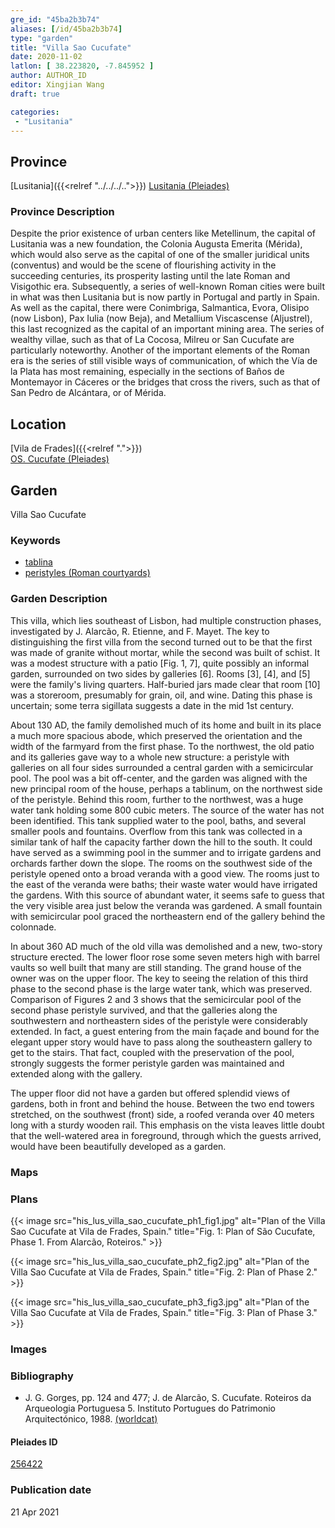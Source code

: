 ```yaml
---
gre_id: "45ba2b3b74"
aliases: [/id/45ba2b3b74]
type: "garden"
title: "Villa Sao Cucufate"
date: 2020-11-02
latlon: [ 38.223820, -7.845952 ]
author: AUTHOR_ID
editor: Xingjian Wang
draft: true

categories:
 - "Lusitania"
---
```


## Province

[Lusitania]({{<relref "../../../..">}})
[Lusitania (Pleiades)](https://pleiades.stoa.org/places/1101)

### Province Description

Despite the prior existence of urban centers like Metellinum, the capital of Lusitania was a new foundation, the Colonia Augusta Emerita (Mérida), which would also serve as the capital of one of the smaller juridical units (conventus) and would be the scene of flourishing activity in the succeeding centuries, its prosperity lasting until the late Roman and Visigothic era.  Subsequently, a series of well-known Roman cities were built in what was then Lusitania but is now partly in Portugal and partly in Spain. As well as the capital, there were Conimbriga, Salmantica, Evora, Olisipo (now Lisbon), Pax Iulia (now Beja), and Metallium Viscascense (Aljustrel), this last recognized as the capital of an important mining area. The series of wealthy villae, such as that of La Cocosa, Milreu or San Cucufate are particularly noteworthy.  Another of the important elements of the Roman era is the series of still visible ways of communication, of which the Vía de la Plata has most remaining, especially in the sections of Baños de Montemayor in Cáceres or the bridges that cross the rivers, such as that of San Pedro de Alcántara, or of Mérida.

## Location

[Vila de Frades]({{<relref ".">}}) \
[OS. Cucufate (Pleiades)](https://pleiades.stoa.org/places/256422)

<!--### Location Description-->


<!-- LEAVE THIS BLANK FOR NOW -->

<!--## Sublocation-->

<!--
[AREA WITHIN LOCATION, LIKE “PALATINE HILL”](GEOREFERENCE LINK)
A sublocation is any area larger than an individual garden, but located within a location. I would always try to include a link to a controlled vocabulary here if possible. This ID may well be different from the Garden ID, e.g., Pompeii versus a Garden in one of the houses which has its own Pleiades ID.
-->

<!--### Sublocation Description-->

<!-- DESCRIPTION -->

## Garden
Villa Sao Cucufate

### Keywords
- [tablina](http://vocab.getty.edu/page/aat/300004180)
- [peristyles (Roman courtyards)](http://vocab.getty.edu/page/aat/300080971)

### Garden Description
This villa, which lies southeast of Lisbon, had multiple construction phases, investigated by J. Alarcão, R. Etienne, and F. Mayet.  The key to distinguishing the first villa from the second turned out to be that the first was made of granite without mortar, while the second was built of schist.  It was a modest structure with a patio [Fig. 1, 7], quite possibly an informal garden, surrounded on two sides by galleries [6]. Rooms [3], [4], and [5] were the family's living quarters. Half-buried jars made clear that room [10] was a storeroom, presumably for grain, oil, and wine.  Dating this phase is uncertain; some terra sigillata suggests a date in the mid 1st century.

About 130 AD, the family demolished much of its home and built in its place a much more spacious abode, which preserved the orientation and the width of the farmyard from the first phase.  To the northwest, the old patio and its galleries gave way to a whole new structure: a peristyle with galleries on all four sides surrounded a central garden with a  semicircular pool.  The pool was a bit off-center, and the garden  was aligned with the new principal room of the house, perhaps a tablinum, on the northwest side of the peristyle. Behind this room, further to the northwest, was a huge water tank holding some 800 cubic meters. The source of the water has not been identified.  This tank supplied water to the pool, baths, and several smaller pools and fountains.  Overflow from this tank was collected in a similar tank of half the capacity farther down the hill to the south.  It could have served as a swimming pool in the summer and to irrigate gardens and orchards farther down the slope. The rooms on the southwest side of the peristyle opened onto a broad veranda with a good view.  The rooms just to the east of the veranda were baths; their waste water would have irrigated the gardens.  With this source of abundant water, it seems safe to guess that the very visible area just below the veranda was gardened.  A small fountain with semicircular pool graced the northeastern end of the gallery behind the colonnade.

In about 360 AD much of the old villa was demolished and a new, two-story structure erected.  The lower floor rose some seven meters high with barrel vaults so well built that many are still standing. The grand house of the owner was on the upper floor.  The key to seeing the relation of this third phase to the second phase is the large water tank, which was preserved.  Comparison of Figures 2 and 3 shows that the semicircular pool of the second phase peristyle survived, and that the galleries along the southwestern and northeastern sides of the peristyle were considerably extended. In fact, a guest entering from the main façade and bound for the elegant upper story would have to pass along the southeastern gallery to get to the stairs.  That fact, coupled with the preservation of the pool, strongly suggests the former peristyle garden was maintained and extended along with the gallery.

The upper floor did not have a garden but offered splendid views of gardens, both in front and behind the house.  Between the two end towers stretched, on the southwest (front) side, a roofed veranda over 40 meters long with a sturdy wooden rail.  This emphasis on the vista leaves little doubt that the well-watered area in foreground, through which the guests arrived, would have been beautifully developed as a garden.   

### Maps

<!--
{{< image src="FILENAME" alt="ALT_TEXT" title="CAPTION" >}}
-->

### Plans

{{< image src="his_lus_villa_sao_cucufate_ph1_fig1.jpg" alt="Plan of the Villa Sao Cucufate at Vila de Frades, Spain." title="Fig. 1: Plan of São Cucufate, Phase 1. From Alarcão, Roteiros." >}}

{{< image src="his_lus_villa_sao_cucufate_ph2_fig2.jpg" alt="Plan of the Villa Sao Cucufate at Vila de Frades, Spain." title="Fig. 2: Plan of Phase 2." >}}

{{< image src="his_lus_villa_sao_cucufate_ph3_fig3.jpg" alt="Plan of the Villa Sao Cucufate at Vila de Frades, Spain."  title="Fig. 3: Plan of Phase 3." >}}

### Images

<!--
{{< image src="FILENAME" alt="ALT_TEXT" title="CAPTION" >}}
-->

<!--### Dates-->


### Bibliography
- J. G. Gorges, pp. 124 and 477; J. de Alarcão, S. Cucufate. Roteiros da Arqueologia Portuguesa 5. Instituto Portugues do Patrimonio Arquitectónico, 1988. [(worldcat)](http://www.worldcat.org/oclc/54521562)

<!--#### Periodo ID-->

<!-- [PERIODO_ID](https://pleiades.stoa.org/places/PLEIADES_ID) -->

#### Pleiades ID

[256422](https://pleiades.stoa.org/places/256422)

<!--#### TGN ID
[7031751](http://vocab.getty.edu/page/tgn/7031751) -->

<!--### Contributor-->


### Publication date

21 Apr 2021

<!--### Related articles-->

<!-- Links to other related articles. Leave blank for now -->
